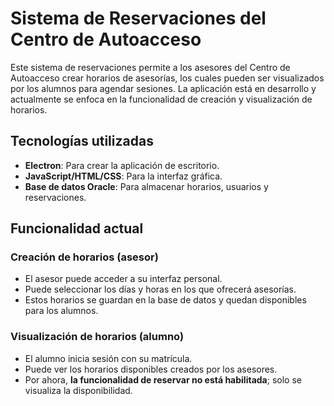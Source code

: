 # Sistema de Reservaciones del Centro de Autoacceso

Este sistema de reservaciones permite a los asesores del Centro de Autoacceso crear horarios de asesorías, los cuales pueden ser visualizados por los alumnos para agendar sesiones. La aplicación está en desarrollo y actualmente se enfoca en la funcionalidad de creación y visualización de horarios.

## Tecnologías utilizadas

- **Electron**: Para crear la aplicación de escritorio.
- **JavaScript/HTML/CSS**: Para la interfaz gráfica.
- **Base de datos Oracle**: Para almacenar horarios, usuarios y reservaciones.

## Funcionalidad actual

### Creación de horarios (asesor)

- El asesor puede acceder a su interfaz personal.
- Puede seleccionar los días y horas en los que ofrecerá asesorías.
- Estos horarios se guardan en la base de datos y quedan disponibles para los alumnos.

### Visualización de horarios (alumno)

- El alumno inicia sesión con su matrícula.
- Puede ver los horarios disponibles creados por los asesores.
- Por ahora, **la funcionalidad de reservar no está habilitada**; solo se visualiza la disponibilidad.
